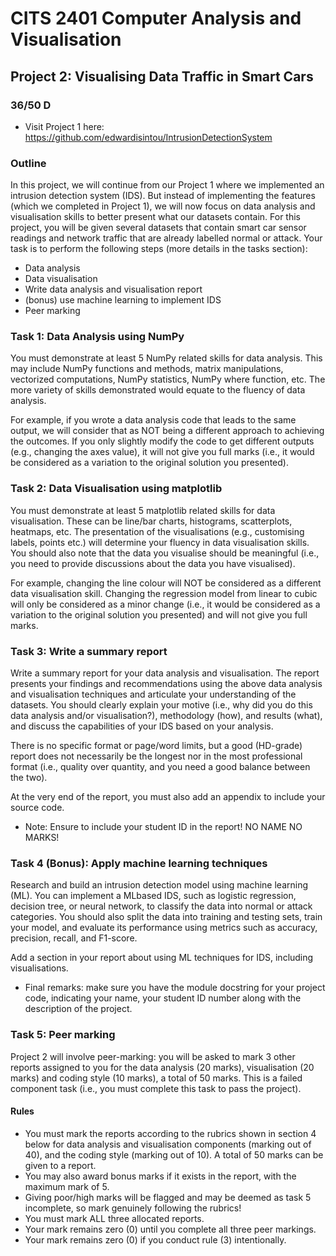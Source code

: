 # CITS 2401 Computer Analysis and Visualisation

## Project 2: Visualising Data Traffic in Smart Cars

### 36/50 D
* Visit Project 1 here:\
https://github.com/edwardisintou/IntrusionDetectionSystem

### Outline
In this project, we will continue from our Project 1 where we implemented an intrusion detection system (IDS). But instead of implementing the features (which we completed in Project 1), we will now focus on data analysis and visualisation skills to better present what our datasets contain. For this project, you will be given several datasets that contain smart car sensor readings and network traffic that are already labelled normal or attack. Your task is to perform the following steps (more details in the tasks section):
- Data analysis
- Data visualisation
- Write data analysis and visualisation report
- (bonus) use machine learning to implement IDS
- Peer marking

### Task 1: Data Analysis using NumPy
You must demonstrate at least 5 NumPy related skills for data analysis. This may include NumPy
functions and methods, matrix manipulations, vectorized computations, NumPy statistics, NumPy where function, etc. The more variety of skills demonstrated would equate to the fluency of data analysis.

For example, if you wrote a data analysis code that leads to the same output, we will consider that as NOT being a different approach to achieving the outcomes. If you only slightly modify the code to get different outputs (e.g., changing the axes value), it will not give you full marks (i.e., it would be considered as a variation to the original solution you presented).

### Task 2: Data Visualisation using matplotlib
You must demonstrate at least 5 matplotlib related skills for data visualisation. These can be line/bar charts, histograms, scatterplots, heatmaps, etc. The presentation of the visualisations (e.g., customising labels, points etc.) will determine your fluency in data visualisation skills. You should also note that the data you visualise should be meaningful (i.e., you need to provide discussions about the data you have visualised).

For example, changing the line colour will NOT be considered as a different data visualisation skill. Changing the regression model from linear to cubic will only be considered as a minor change (i.e., it would be considered as a variation to the original solution you presented) and will not give you full marks.

### Task 3: Write a summary report
Write a summary report for your data analysis and visualisation. The report presents your findings and recommendations using the above data analysis and visualisation techniques and articulate your understanding of the datasets. You should clearly explain your motive (i.e., why did you do this data analysis and/or visualisation?), methodology (how), and results (what), and discuss the capabilities of your IDS based on your analysis.

There is no specific format or page/word limits, but a good (HD-grade) report does not necessarily be the longest nor in the most professional format (i.e., quality over quantity, and you need a good balance between the two).

At the very end of the report, you must also add an appendix to include your source code.

* Note: Ensure to include your student ID in the report! NO NAME NO MARKS!

### Task 4 (Bonus): Apply machine learning techniques
Research and build an intrusion detection model using machine learning (ML). You can implement a MLbased IDS, such as logistic regression, decision tree, or neural network, to classify the data into normal or attack categories. You should also split the data into training and testing sets, train your model, and evaluate its performance using metrics such as accuracy, precision, recall, and F1-score.

Add a section in your report about using ML techniques for IDS, including visualisations.

* Final remarks: make sure you have the module docstring for your project code, indicating your name, your student ID number along with the description of the project.

### Task 5: Peer marking

Project 2 will involve peer-marking: you will be asked to mark 3 other reports assigned to you for the data analysis (20 marks), visualisation (20 marks) and coding style (10 marks), a total of 50 marks. This is a failed component task (i.e., you must complete this task to pass the project).

#### Rules
- You must mark the reports according to the rubrics shown in section 4 below for data analysis and visualisation components (marking out of 40), and the coding style (marking out of 10). A total of 50 marks can be given to a report.
- You may also award bonus marks if it exists in the report, with the maximum mark of 5.
- Giving poor/high marks will be flagged and may be deemed as task 5 incomplete, so mark genuinely following the rubrics!
- You must mark ALL three allocated reports.
- Your mark remains zero (0) until you complete all three peer markings.
- Your mark remains zero (0) if you conduct rule (3) intentionally.